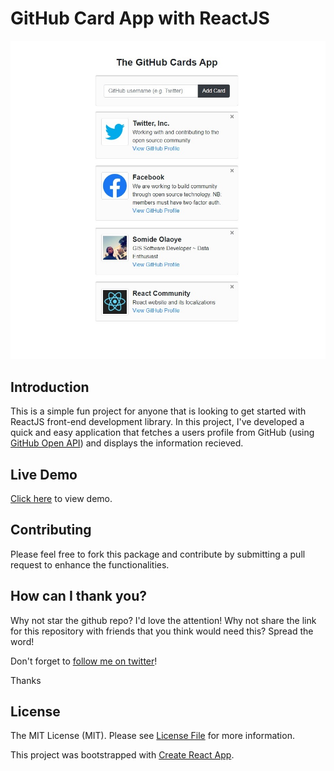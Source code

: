 # GitHub Card App with ReactJS

<img width="1093" style="text-align: center;" alt="GitHub Card App with ReactJS" src="https://raw.githubusercontent.com/Kamparia/github-card-app-react-demo/master/public/screenshot.jpg">

## Introduction
This is a simple fun project for anyone that is looking to get started with ReactJS front-end development library. In this project, I've developed a quick and easy application that fetches a users profile from GitHub (using [GitHub Open API](https://developer.github.com/v3/)) and displays the information recieved.

## Live Demo
[Click here](https://kamparia.github.io/github-card-app-react-demo/) to view demo.

## Contributing

Please feel free to fork this package and contribute by submitting a pull request to enhance the functionalities.

## How can I thank you?

Why not star the github repo? I'd love the attention! Why not share the link for this repository with friends that you think would need this? Spread the word!

Don't forget to [follow me on twitter](https://twitter.com/tthunjra)!

Thanks

## License

The MIT License (MIT). Please see [License File](LICENSE) for more information.

This project was bootstrapped with [Create React App](https://github.com/facebook/create-react-app).

